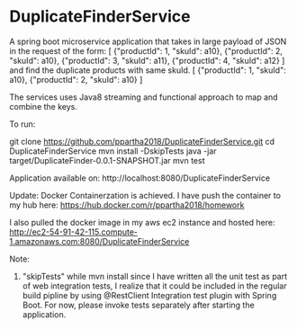 # DuplicateFinderService
A spring boot microservice application that takes in large payload of JSON in the request of the form:
 [      {"productId": 1, "skuId": a10},
        {"productId": 2, "skuId": a10},
        {"productId": 3, "skuId": a11},
        {"productId": 4, "skuId": a12}
]
and find the duplicate products with same skuId.
[
  {"productId": 1, "skuId": a10},
  {"productId": 2, "skuId": a10}
] 

The services uses Java8 streaming and functional approach to map and combine the keys.

To run:

git clone https://github.com/ppartha2018/DuplicateFinderService.git
cd DuplicateFinderService
mvn install -DskipTests
java -jar target/DuplicateFinder-0.0.1-SNAPSHOT.jar
mvn test

Application available on: http://localhost:8080/DuplicateFinderService

Update:
Docker Containerzation is achieved.
I have push the container to my hub here:
https://hub.docker.com/r/ppartha2018/homework

I also pulled the docker image in my aws ec2 instance and hosted here:
http://ec2-54-91-42-115.compute-1.amazonaws.com:8080/DuplicateFinderService

Note:
1. "skipTests" while mvn install since I have written all the unit test as part of web integration tests, I realize that it could be included in the regular build pipline by using @RestClient Integration test plugin with Spring Boot. For now, please invoke tests separately after starting the application.

